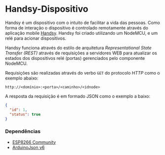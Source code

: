 # Handsy-Dispositivo

Handsy é um dispositivo com o intuito de facilitar a vida das pessoas. Como forma de interação o dispositivo é controlado remotamente através do aplicação mobile [Handsy](https://github.com/nitaicharan/APP-Handsy).
Handsy foi criado utilizando um NodeMCU, e um relé para acionar dispositivos.

Handsy funciona através do estilo de arquitetura *Representational State Transfer (REST)* através de requisições a servidores WEB para atualizar os estados dos dispositivos relé (portas) gerenciados pelo componente NodeMCU.

Requisições são realizadas através do verbo `GET` do protocolo *HTTP* como o exemplo abaixo:
```
http://<domínio>:<porta>/<caminho>/<idnode>
```
A resposta da requisição é em formado JSON como o exemplo a baixo:
```json
{
  "id": 1,
  "status": true
}
```
### Dependências
   - [ESP8266 Community](https://www.filipeflop.com/blog/programar-nodemcu-com-ide-arduino/)
   - [ArduinoJson v6](https://arduinojson.org/v6/doc/installation/)
